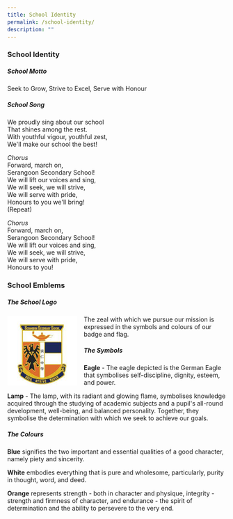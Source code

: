 ```yaml
---
title: School Identity
permalink: /school-identity/
description: ""
---
```

### School Identity
 
##### School Motto 
Seek to Grow, Strive to Excel, Serve with Honour

##### School Song 
We proudly sing about our school  
That shines among the rest.  
With youthful vigour, youthful zest,  
We'll make our school the best!  
  
*Chorus*  
Forward, march on,  
Serangoon Secondary School!  
We will lift our voices and sing,  
We will seek, we will strive,  
We will serve with pride,  
Honours to you we'll bring!  
(Repeat)  
  
*Chorus*  
Forward, march on,  
Serangoon Secondary School!  
We will lift our voices and sing,  
We will seek, we will strive,  
We will serve with pride,  
Honours to you!  
  

### School Emblems
##### The School Logo
 <img src="/images/download.jpg" style="width:161px;height:175;margin-right:15px;" align = "Left">
The zeal with which we pursue our mission is expressed in the symbols and colours of our badge and flag.


##### The Symbols
**Eagle** - The eagle depicted is the German Eagle that symbolises self-discipline, dignity, esteem, and power.  
  
**Lamp** - The lamp, with its radiant and glowing flame, symbolises knowledge acquired through the studying of academic subjects and a pupil's all-round development, well-being, and balanced personality. Together, they symbolise the determination with which we seek to achieve our goals.

##### The Colours

**Blue** signifies the two important and essential qualities of a good character, namely piety and sincerity.  
  
**White** embodies everything that is pure and wholesome, particularly, purity in thought, word, and deed.  
  
**Orange** represents strength - both in character and physique, integrity - strength and firmness of character, and endurance - the spirit of determination and the ability to persevere to the very end.
